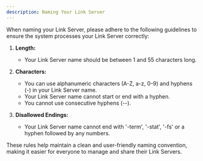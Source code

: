 ```yaml
---
description: Naming Your Link Server
---
```


When naming your Link Server, please adhere to the following guidelines to ensure the system processes your Link Server correctly:

1. **Length:** 
   - Your Link Server name should be between 1 and 55 characters long.

2. **Characters:** 
   - You can use alphanumeric characters (A-Z, a-z, 0-9) and hyphens (-) in your Link Server name.
   - Your Link Server name cannot start or end with a hyphen.
   - You cannot use consecutive hyphens (--).

3. **Disallowed Endings:** 
   - Your Link Server name cannot end with '-term', '-stat', '-fs' or a hyphen followed by any numbers.

These rules help maintain a clean and user-friendly naming convention, making it easier for everyone to manage and share their Link Servers.
